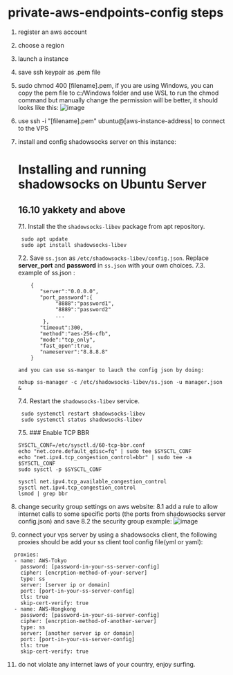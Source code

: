 # private-aws-endpoints-config steps

1. register an aws account
2. choose a region
3. launch a instance
4. save ssh keypair as .pem file
5. sudo chmod 400 [filename].pem, if you are using Windows, you can copy the pem file to c:/Windows folder and use WSL to run the chmod command but manually change the permission will be better, it should looks like this: ![image](https://github.com/chaucyzhang/private-aws-endpoints-config/assets/937912/3e999e2d-82f1-4089-830a-7b223c9dd4a2)
6. use  ssh -i "[filename].pem" ubuntu@[aws-instance-address] to connect to the VPS
7. install and config shadowsocks server on this instance:
   # Installing and running shadowsocks on Ubuntu Server
   ## 16.10 yakkety and above
   7.1. Install the the `shadowsocks-libev` package from apt repository.

        sudo apt update
        sudo apt install shadowsocks-libev
   7.2. Save `ss.json` as `/etc/shadowsocks-libev/config.json`.
    Replace **server_port** and **password** in `ss.json` with your own choices.
   7.3. example of ss.json :
   ```
       {
          "server":"0.0.0.0",
          "port_password":{
               "8888":"password1",
               "8889":"password2"
               ...
           },
          "timeout":300,
          "method":"aes-256-cfb",
          "mode":"tcp_only",
          "fast_open":true,
          "nameserver":"8.8.8.8"
       }
   ```
       and you can use ss-manger to lauch the config json by doing:
   
       nohup ss-manager -c /etc/shadowsocks-libev/ss.json -u manager.json &
       
   7.4. Restart the `shadowsocks-libev` service.

        sudo systemctl restart shadowsocks-libev
        sudo systemctl status shadowsocks-libev
   7.5. ### Enable TCP BBR
   ```
   SYSCTL_CONF=/etc/sysctl.d/60-tcp-bbr.conf
   echo "net.core.default_qdisc=fq" | sudo tee $SYSCTL_CONF
   echo "net.ipv4.tcp_congestion_control=bbr" | sudo tee -a $SYSCTL_CONF
   sudo sysctl -p $SYSCTL_CONF

   sysctl net.ipv4.tcp_available_congestion_control
   sysctl net.ipv4.tcp_congestion_control
   lsmod | grep bbr
   ```
   
9. change security group settings on aws website:
   8.1 add a rule to allow internet calls to some specific ports (the ports from shadowsocks server config.json) and save
   8.2 the security group example: ![image](https://github.com/chaucyzhang/private-aws-endpoints-config/assets/937912/bd029f8f-4c37-4d6f-b522-a10d6fc6914a)
   
10. connect your vps server by using a shadowsocks client, the following proxies should be add your ss client tool config file(yml or yaml):
```
  proxies:
  - name: AWS-Tokyo
    password: [password-in-your-ss-server-config]
    cipher: [encrption-method-of-your-server]
    type: ss
    server: [server ip or domain]
    port: [port-in-your-ss-server-config]
    tls: true
    skip-cert-verify: true
  - name: AWS-Hongkong
    password: [password-in-your-ss-server-config]
    cipher: [encrption-method-of-another-server]
    type: ss
    server: [another server ip or domain]
    port: [port-in-your-ss-server-config]
    tls: true
    skip-cert-verify: true
```
11. do not violate any internet laws of your country, enjoy surfing.
